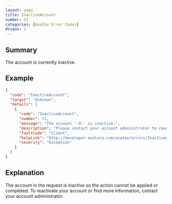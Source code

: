 ```yaml
---
layout: page
title: InactiveAccount
number: 51
categories: [AvaTax Error Codes]
disqus: 1
---
```


## Summary

The account is currently inactive.

## Example

```json
{
  "code": "InactiveAccount",
  "target": "Unknown",
  "details": [
    {
      "code": "InactiveAccount",
      "number": 51,
      "message": "The account '-0-' is inactive.",
      "description": "Please contact your account administrator to reactivate this account.",
      "faultCode": "Client",
      "helpLink": "http://developer.avalara.com/avatax/errors/InactiveAccount",
      "severity": "Exception"
    }
  ]
}
```

## Explanation

The account in the request is inactive so the action cannot be applied or completed. To reactivate your account or find more information, contact your account administrator.
